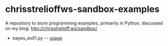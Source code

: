 chrisstrelioffws-sandbox-examples
=================================

A repository to store programming examples, primarily in Python, discussed on 
my blog: http://chrisstrelioff.ws/sandbox/

* bayes_ex01.py --
  [usage](https://github.com/cstrelioff/chrisstrelioffws-sandbox-examples/blob/master/bayes_ex01.rst)
